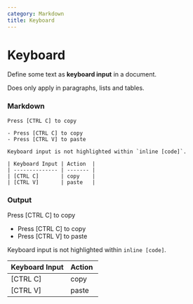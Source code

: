 ```yaml
---
category: Markdown
title: Keyboard
---
```


# Keyboard

Define some text as **keyboard input** in a document.

Does only apply in paragraphs, lists and tables.

### Markdown

```
Press [CTRL C] to copy

- Press [CTRL C] to copy
- Press [CTRL V] to paste

Keyboard input is not highlighted within `inline [code]`.

| Keyboard Input | Action  |
| -------------- | ------- |
| [CTRL C]       | copy    |
| [CTRL V]       | paste   |
```

### Output

Press [CTRL C] to copy

- Press [CTRL C] to copy
- Press [CTRL V] to paste

Keyboard input is not highlighted within `inline [code]`.

| Keyboard Input | Action  |
| -------------- | ------- |
| [CTRL C]       | copy    |
| [CTRL V]       | paste   |
